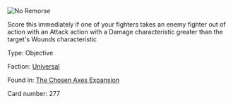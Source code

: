 
![No Remorse](https://warhammerunderworlds.com/wp-content/uploads/sites/6/2018/02/277_ENG.png)

Score this immediately if one of your fighters takes an enemy fighter out of action with an Attack action with a Damage characteristic greater than the target's Wounds characteristic

Type: Objective

Faction: [Universal](/factions/universal.md)

Found in: [The Chosen Axes Expansion](/locations/the-chosen-axes-expansion.md)

Card number: 277
